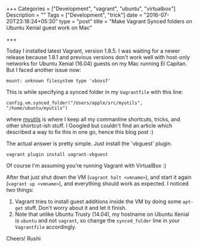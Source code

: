 +++
Categories = ["Development", "vagrant", "ubuntu", "virtualbox"]
Description = ""
Tags = ["Development", "trick"]
date = "2016-07-20T23:18:24+05:30"
type = "post"
title = "Make Vagrant Synced folders on Ubuntu Xenial guest work on Mac"

+++

Today I installed latest Vagrant, version 1.8.5. I was waiting for a newer
release because 1.8.1 and previous versions don't work well with host-only
networks for Ubuntu Xenial (16.04) guests on my Mac running El Capitan. But I
faced another issue now:

    mount: unknown filesystem type 'vboxsf'

This is while specifying a synced folder in my `Vagrantfile` with this line:

    config.vm.synced_folder("/Users/apple/src/myutils", "/home/ubuntu/myutils")

where [myutils](https://github.com/rushiagr/myutils) is where I keep all my
commanline shortcuts, tricks, and other shortcut-ish stuff. I Googled but
couldn't find an article which described a way to fix this in one go, hence
this blog post :)

The actual answer is pretty simple. Just install the 'vbguest' plugin.

    vagrant plugin install vagrant-vbguest

Of course I'm assuming you're running Vagrant with VirtualBox :)

After that just shut down the VM (`vagrant halt <vmname>`), and start it again
(`vagrant up <vmname>`), and everything should work as expected. I noticed two
things:
1. Vagrant tries to install guest additions inside the VM by doing some
   `apt-get` stuff. Don't worry about it and let it finish.
2. Note that unlike Ubuntu Trusty (14.04), my hostname on Ubuntu Xenial is
   `ubuntu` and not `vagrant`, so change the `synced_folder` line in your
   `Vagrantfile` accordingly.

Cheers!
Rushi

